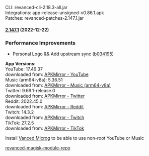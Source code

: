 CLI: revanced-cli-2.18.3-all.jar  
Integrations: app-release-unsigned-v0.86.1.apk  
Patches: revanced-patches-2.147.1.jar  

#### [2.147.1](https://github.com/E85Addict/revanced-patches/compare/v2.147.0...v2.147.1) (2022-12-22)
### Performance Improvements
* Personal Logo && Add upstream sync ([b034195](https://github.com/E85Addict/revanced-patches/commit/b0341956d62d65579c11b649b2577d25ab807c8a))

  
**App Versions:**  
YouTube: 17.49.37  
downloaded from: [APKMirror - YouTube](https://www.apkmirror.com/apk/google-inc/youtube/youtube-17-49-37-release/youtube-17-49-37-2-android-apk-download/)  
Music (arm64-v8a): 5.36.51  
downloaded from: [APKMirror - Music (arm64-v8a)](https://www.apkmirror.com/apk/google-inc/youtube-music/youtube-music-5-36-51-release/youtube-music-5-36-51-android-apk-download/)  
Twitter: 9.69.1-release.0  
downloaded from: [APKMirror - Twitter](https://www.apkmirror.com/apk/twitter-inc/twitter/twitter-9-69-1-release-0-release/twitter-9-69-1-release-0-2-android-apk-download/)  
Reddit: 2022.45.0  
downloaded from: [APKMirror - Reddit](https://www.apkmirror.com/apk/redditinc/reddit/reddit-2022-45-0-release/reddit-2022-45-0-2-android-apk-download/)  
Twitch: 14.3.2  
downloaded from: [APKMirror - Twitch](https://www.apkmirror.com/apk/twitch-interactive-inc/twitch/twitch-14-3-2-release/twitch-live-game-streaming-14-3-2-android-apk-download/)  
TikTok: 27.2.5  
downloaded from: [APKMirror - TikTok](https://www.apkmirror.com/apk/tiktok-pte-ltd/tik-tok-including-musical-ly/tik-tok-including-musical-ly-27-2-5-release/tiktok-27-2-5-android-apk-download/)  

Install [Vanced Microg](https://github.com/inotia00/VancedMicroG/releases) to be able to use non-root YouTube or Music  

[revanced-magisk-module-repo](https://github.com/E85Addict/revanced-magisk-module)  
